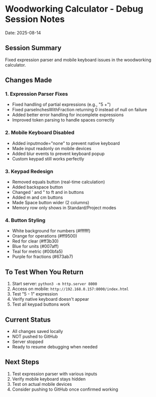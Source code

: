 # Woodworking Calculator - Debug Session Notes
Date: 2025-08-14

## Session Summary
Fixed expression parser and mobile keyboard issues in the woodworking calculator.

## Changes Made

### 1. Expression Parser Fixes
- Fixed handling of partial expressions (e.g., "5 +")
- Fixed parseInchesWithFraction returning 0 instead of null on failure
- Added better error handling for incomplete expressions
- Improved token parsing to handle spaces correctly

### 2. Mobile Keyboard Disabled
- Added inputmode="none" to prevent native keyboard
- Made input readonly on mobile devices
- Added blur events to prevent keyboard popup
- Custom keypad still works perfectly

### 3. Keypad Redesign
- Removed equals button (real-time calculation)
- Added backspace button
- Changed ' and " to ft and in buttons
- Added m and cm buttons
- Made Space button wider (2 columns)
- Memory row only shows in Standard/Project modes

### 4. Button Styling
- White background for numbers (#ffffff)
- Orange for operations (#ff9500)
- Red for clear (#ff3b30)
- Blue for units (#007aff)
- Teal for metric (#00bfa5)
- Purple for fractions (#673ab7)

## To Test When You Return

1. Start server: `python3 -m http.server 8000`
2. Access on mobile: `http://192.168.0.157:8000/index.html`
3. Test "5 - 1" expression
4. Verify native keyboard doesn't appear
5. Test all keypad buttons work

## Current Status
- All changes saved locally
- NOT pushed to GitHub
- Server stopped
- Ready to resume debugging when needed

## Next Steps
1. Test expression parser with various inputs
2. Verify mobile keyboard stays hidden
3. Test on actual mobile devices
4. Consider pushing to GitHub once confirmed working